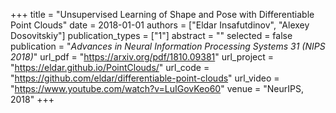 +++
title = "Unsupervised Learning of Shape and Pose with Differentiable Point Clouds"
date = 2018-01-01
authors = ["Eldar Insafutdinov", "Alexey Dosovitskiy"]
publication_types = ["1"]
abstract = ""
selected = false
publication = "*Advances in Neural Information Processing Systems 31 (NIPS 2018)*"
url_pdf = "https://arxiv.org/pdf/1810.09381"
url_project = "https://eldar.github.io/PointClouds/"
url_code = "https://github.com/eldar/differentiable-point-clouds"
url_video = "https://www.youtube.com/watch?v=LuIGovKeo60"
venue = "NeurIPS, 2018"
+++


